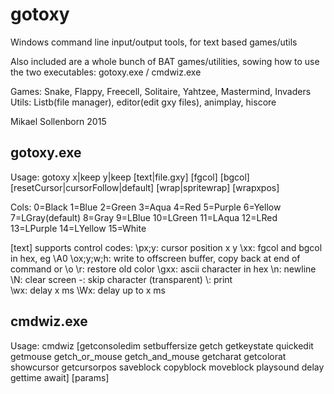 # gotoxy
Windows command line input/output tools, for text based games/utils

Also included are a whole bunch of BAT games/utilities, sowing how to use the two executables: gotoxy.exe / cmdwiz.exe

Games: Snake, Flappy, Freecell, Solitaire, Yahtzee, Mastermind, Invaders
Utils: Listb(file manager), editor(edit gxy files), animplay, hiscore

Mikael Sollenborn 2015


gotoxy.exe
----------
Usage: gotoxy x|keep y|keep [text|file.gxy] [fgcol] [bgcol] [resetCursor|cursorFollow|default] [wrap|spritewrap] [wrapxpos]

Cols: 0=Black 1=Blue 2=Green 3=Aqua 4=Red 5=Purple 6=Yellow 7=LGray(default)
      8=Gray 9=LBlue 10=LGreen 11=LAqua 12=LRed 13=LPurple 14=LYellow 15=White

[text] supports control codes:
     \px;y: cursor position x y
       \xx: fgcol and bgcol in hex, eg \A0
 \ox;y;w;h: write to offscreen buffer, copy back at end of command or \o
        \r: restore old color
      \gxx: ascii character in hex
        \n: newline
        \N: clear screen
        \-: skip character (transparent)
        \\: print \
       \wx: delay x ms
       \Wx: delay up to x ms


cmdwiz.exe
----------
Usage: cmdwiz [getconsoledim setbuffersize getch getkeystate quickedit getmouse getch_or_mouse getch_and_mouse getcharat getcolorat showcursor getcursorpos saveblock copyblock moveblock playsound delay gettime await] [params]
